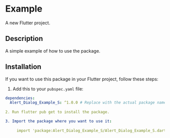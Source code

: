 # Example

A new Flutter project.

## Description

A simple example of how to use the package.

## Installation

If you want to use this package in your Flutter project, follow these steps:

1. Add this to your `pubspec.yaml` file:

```yaml
dependencies:
  Alert_Dialog_Example_S: ^1.0.0 # Replace with the actual package name and version
  
2. Run flutter pub get to install the package.

3. Import the package where you want to use it:
     
     import 'package:Alert_Dialog_Example_S/Alert_Dialog_Example_S.dart';